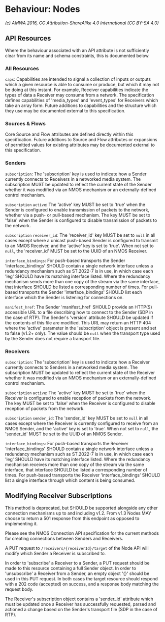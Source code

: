 # Behaviour: Nodes

_(c) AMWA 2016, CC Attribution-ShareAlike 4.0 International (CC BY-SA 4.0)_

## API Resources

Where the behaviour associated with an API attribute is not sufficiently clear from its name and schema constraints, this is documented below.

### All Resources

`caps`: Capabilities are intended to signal a collection of inputs or outputs which a given resource is able to consume or produce, but which it may not be doing at this instant. For example, Receiver capabilities indicate the types of data a Receiver may consume from a network. The specification defines capabilities of 'media\_types' and 'event\_types' for Receivers which take an array form. Future additions to capabilities and the structure which they use may be documented external to this specification.

### Sources & Flows

Core Source and Flow attributes are defined directly within this specification. Future additions to Source and Flow attributes or expansions of permitted values for existing attributes may be documented external to this specification.

### Senders

`subscription`: The 'subscription' key is used to indicate how a Sender currently connects to Receivers in a networked media system. The subscription MUST be updated to reflect the current state of the Sender whether it was modified via an NMOS mechanism or an externally-defined control mechanism.

`subscription` `active`: The 'active' key MUST be set to 'true' when the Sender is configured to enable transmission of packets to the network, whether via a push- or pull-based mechanism. The key MUST be set to 'false' when the Sender is configured to disable transmission of packets to the network.

`subscription` `receiver_id`: The 'receiver_id' key MUST be set to `null` in all cases except where a unicast push-based Sender is configured to transmit to an NMOS Receiver, and the 'active' key is set to 'true'. When not set to `null`, the 'receiver_id' MUST be set to the UUID of an NMOS Receiver.

`interface_bindings`: For push-based transports the Sender 'interface_bindings' SHOULD contain a single network interface unless a redundancy mechanism such as ST.2022-7 is in use, in which case each 'leg' SHOULD have its matching interface listed. Where the redundancy mechanism sends more than one copy of the stream via the same interface, that interface SHOULD be listed a corresponding number of times. For pull-based transports the Sender 'interface_bindings' SHOULD list each interface which the Sender is listening for connections on.

`manifest_href`: The Sender 'manifest_href' SHOULD provide an HTTP(S) accessible URL to a file describing how to connect to the Sender (SDP in the case of RTP). The Sender's 'version' attribute SHOULD be updated if the contents of this file are modified. This URL may return an HTTP 404 where the 'active' parameter in the 'subscription' object is present and set to false (v1.2+ only). The value should be `null` when the transport type used by the Sender does not require a transport file.

### Receivers

`subscription`: The 'subscription' key is used to indicate how a Receiver currently connects to Senders in a networked media system. The subscription MUST be updated to reflect the current state of the Receiver whether it was modified via an NMOS mechanism or an externally-defined control mechanism.

`subscription` `active`: The 'active' key MUST be set to 'true' when the Receiver is configured to enable reception of packets from the network. The key MUST be set to 'false' when the Receiver is configured to disable reception of packets from the network.

`subscription` `sender_id`: The 'sender_id' key MUST be set to `null` in all cases except where the Receiver is currently configured to receive from an NMOS Sender, and the 'active' key is set to 'true'. When not set to `null`, the 'sender_id' MUST be set to the UUID of an NMOS Sender.

`interface_bindings`: For push-based transports the Receiver 'interface_bindings' SHOULD contain a single network interface unless a redundancy mechanism such as ST.2022-7 is in use, in which case each 'leg' SHOULD have its matching interface listed. Where the redundancy mechanism receives more than one copy of the stream via the same interface, that interface SHOULD be listed a corresponding number of times. For push-based transports the Receiver 'interface_bindings' SHOULD list a single interface through which content is being consumed.

## Modifying Receiver Subscriptions

This method is deprecated, but SHOULD be supported alongside any other connection mechanisms up to and including v1.2. From v1.3 Nodes MAY choose to return a 501 response from this endpoint as opposed to implementing it.

Please see the NMOS Connection API specification for the current methods for creating connections between Senders and Receivers.

A PUT request to `/receivers/{receiverId}/target` of the Node API will modify which Sender a Receiver is subscribed to.

In order to 'subscribe' a Receiver to a Sender, a PUT request should be made to this resource containing a full Sender object.
In order to 'unsubscribe' a Receiver from a Sender, an empty object '{}' should be used in this PUT request.
In both cases the target resource should respond with a 202 code (accepted) on success, and a response body matching the request body.

The Receiver's subscription object contains a 'sender_id' attribute which must be updated once a Receiver has successfully requested, parsed and actioned a change based on the Sender's transport file (SDP in the case of RTP).
